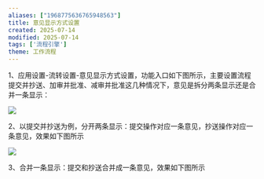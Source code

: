 ```yaml
---
aliases: ["1968775636765948563"]
title: 意见显示方式设置
created: 2025-07-14
modified: 2025-07-14
tags: ['流程引擎']
theme: 工作流程
---
```


1、应用设置-流转设置-意见显示方式设置，功能入口如下图所示，主要设置流程提交并抄送、加审并批准、减审并批准这几种情况下，意见是拆分两条显示还是合并一条显示：

![](https://myhelpdoc.oss-cn-heyuan.aliyuncs.com/mdimages/5c16569070e1e699fb3e0c8b4988f247.jpg)

2、以提交并抄送为例，分开两条显示：提交操作对应一条意见，抄送操作对应一条意见，效果如下图所示

![](https://myhelpdoc.oss-cn-heyuan.aliyuncs.com/mdimages/350f9f3033b91e4a0aa245a5e9aec6bd.jpg)

3、合并一条显示：提交和抄送合并成一条意见，效果如下图所示

